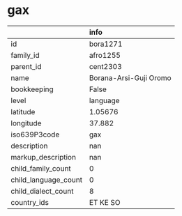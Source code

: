 # gax
|                      | info                   |
|:---------------------|:-----------------------|
| id                   | bora1271               |
| family_id            | afro1255               |
| parent_id            | cent2303               |
| name                 | Borana-Arsi-Guji Oromo |
| bookkeeping          | False                  |
| level                | language               |
| latitude             | 1.05676                |
| longitude            | 37.882                 |
| iso639P3code         | gax                    |
| description          | nan                    |
| markup_description   | nan                    |
| child_family_count   | 0                      |
| child_language_count | 0                      |
| child_dialect_count  | 8                      |
| country_ids          | ET KE SO               |